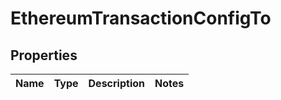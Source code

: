 

# EthereumTransactionConfigTo


## Properties

| Name | Type | Description | Notes |
|------------ | ------------- | ------------- | -------------|



